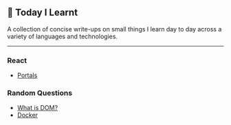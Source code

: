 ## 📝 Today I Learnt

A collection of concise write-ups on small things I learn day to day across a
variety of languages and technologies.

---

### React

- [Portals](React/Portals.md)

### Random Questions

- [What is DOM?](Random/DOM.md)
- [Docker](Random/Docker.md)
